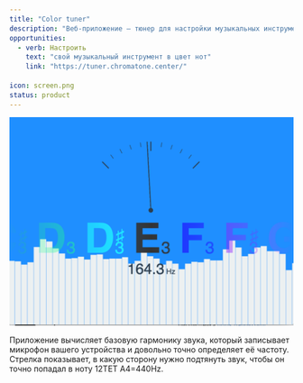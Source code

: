 ```yaml
---
title: "Color tuner"
description: "Веб-приложение — тюнер для настройки музыкальных инструментов с визуализацией цвета текущей ноты"
opportunities:
  - verb: Настроить
    text: "свой музыкальный инструмент в цвет нот"
    link: "https://tuner.chromatone.center/"

icon: screen.png
status: product
---
```


![](./screen.png)

Приложение вычисляет базовую гармонику звука, который записывает микрофон вашего устройства и довольно точно определяет её частоту. Стрелка показывает, в какую сторону нужно подтянуть звук, чтобы он точно попадал в ноту 12TET A4=440Hz.
